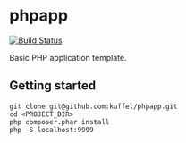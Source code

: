 # phpapp

[![Build Status](https://travis-ci.org/kuffel/phpapp.svg?branch=master)](https://travis-ci.org/kuffel/phpapp)

Basic PHP application template.

## Getting started

    git clone git@github.com:kuffel/phpapp.git
    cd <PROJECT_DIR>
    php composer.phar install
    php -S localhost:9999

